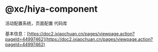# @xc/hiya-component

活动配置系统，页面配置 代码库

基本信息：[https://doc2.ixiaochuan.cn/pages/viewpage.action?pageId=44997462](https://doc2.ixiaochuan.cn/pages/viewpage.action?pageId=44997462)